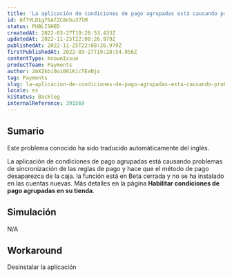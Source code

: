 ```yaml
---
title: 'La aplicación de condiciones de pago agrupadas está causando problemas de sincronización de las reglas de pago'
id: 6f7VLD1g75AfZC8nhu37lM
status: PUBLISHED
createdAt: 2022-03-27T19:28:53.433Z
updatedAt: 2022-11-25T22:08:26.979Z
publishedAt: 2022-11-25T22:08:26.979Z
firstPublishedAt: 2022-03-27T19:28:54.056Z
contentType: knownIssue
productTeam: Payments
author: 2mXZkbi0oi061KicTExNjo
tag: Payments
slug: la-aplicacion-de-condiciones-de-pago-agrupadas-esta-causando-problemas-de-sincronizacion-de-las-reglas-de-pago
locale: es
kiStatus: Backlog
internalReference: 391569
---
```


## Sumario

<div class="alert alert-info">
  <p>Este problema conocido ha sido traducido automáticamente del inglés.</p>
</div>


La aplicación de condiciones de pago agrupadas está causando problemas de sincronización de las reglas de pago y hace que el método de pago desaparezca de la caja. la función está en Beta cerrada y no se ha instalado en las cuentas nuevas. Más detalles en la página **Habilitar condiciones de pago agrupadas en su tienda**.



## Simulación


N/A



## Workaround


Desinstalar la aplicación

